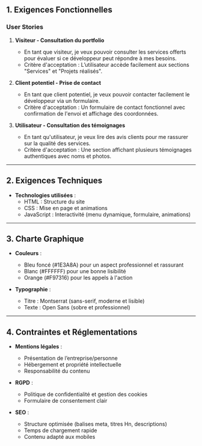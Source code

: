 
## **1. Exigences Fonctionnelles**  

### **User Stories**  
1. **Visiteur - Consultation du portfolio**  
   - En tant que visiteur, je veux pouvoir consulter les services offerts pour évaluer si ce développeur peut répondre à mes besoins.  
   - Critère d'acceptation : L’utilisateur accède facilement aux sections "Services" et "Projets réalisés".  

2. **Client potentiel - Prise de contact**  
   - En tant que client potentiel, je veux pouvoir contacter facilement le développeur via un formulaire.  
   - Critère d'acceptation : Un formulaire de contact fonctionnel avec confirmation de l'envoi et affichage des coordonnées.  

3. **Utilisateur - Consultation des témoignages**  
   - En tant qu'utilisateur, je veux lire des avis clients pour me rassurer sur la qualité des services.  
   - Critère d'acceptation : Une section affichant plusieurs témoignages authentiques avec noms et photos.  

---

## **2. Exigences Techniques**  

- **Technologies utilisées** :  
  - HTML : Structure du site  
  - CSS : Mise en page et animations  
  - JavaScript : Interactivité (menu dynamique, formulaire, animations)  

---

## **3. Charte Graphique**  

- **Couleurs** :  
  - Bleu foncé (#1E3A8A) pour un aspect professionnel et rassurant  
  - Blanc (#FFFFFF) pour une bonne lisibilité  
  - Orange (#F97316) pour les appels à l'action  

- **Typographie** :  
  - Titre : Montserrat (sans-serif, moderne et lisible)  
  - Texte : Open Sans (sobre et professionnel)  

---

## **4. Contraintes et Réglementations**  

- **Mentions légales** :  
  - Présentation de l’entreprise/personne  
  - Hébergement et propriété intellectuelle  
  - Responsabilité du contenu  

- **RGPD** :  
  - Politique de confidentialité et gestion des cookies  
  - Formulaire de consentement clair  

- **SEO** :  
  - Structure optimisée (balises meta, titres Hn, descriptions)  
  - Temps de chargement rapide  
  - Contenu adapté aux mobiles  

